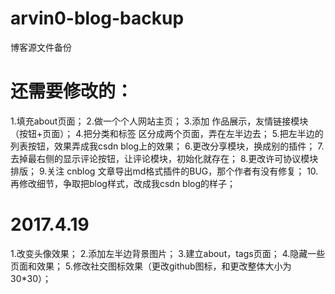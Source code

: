 # arvin0-blog-backup
博客源文件备份

# 还需要修改的：
1.填充about页面；
2.做一个个人网站主页；
3.添加 作品展示，友情链接模块（按钮+页面）；
4.把分类和标签 区分成两个页面，弄在左半边去；
5.把左半边的列表按钮，效果弄成我csdn blog上的效果；
6.更改分享模块，换成别的插件；
7.去掉最右侧的显示评论按钮，让评论模块，初始化就存在；
8.更改许可协议模块 排版；
9.关注 cnblog 文章导出md格式插件的BUG，那个作者有没有修复；
10.再修改细节，争取把blog样式，改成我csdn blog的样子；



# 2017.4.19
1.改变头像效果；
2.添加左半边背景图片；
3.建立about，tags页面；
4.隐藏一些页面和效果；
5.修改社交图标效果（更改github图标，和更改整体大小为30*30）；
